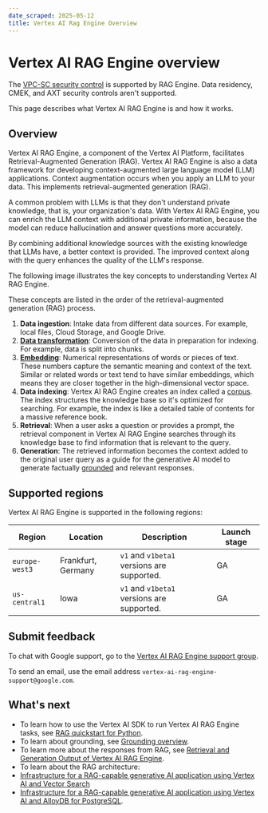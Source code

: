 ```yaml
---
date_scraped: 2025-05-12
title: Vertex AI Rag Engine Overview
---
```


# Vertex AI RAG Engine overview 

The [VPC-SC security control](https://cloud.google.com/vertex-ai/generative-ai/docs/security-controls) is
supported by RAG Engine. Data residency, CMEK, and AXT security controls aren't supported.

This page describes what Vertex AI RAG Engine is and how it
works.

## Overview

Vertex AI RAG Engine, a component of the Vertex AI
Platform, facilitates Retrieval-Augmented Generation (RAG).
Vertex AI RAG Engine is also a data framework for developing
context-augmented large language model (LLM) applications. Context augmentation
occurs when you apply an LLM to your data. This implements retrieval-augmented
generation (RAG).

A common problem with LLMs is that they don't understand private knowledge, that
is, your organization's data. With Vertex AI RAG Engine, you can
enrich the LLM context with additional private information, because the model
can reduce hallucination and answer questions more accurately.

By combining additional knowledge sources with the existing knowledge that LLMs
have, a better context is provided. The improved context along with the query
enhances the quality of the LLM's response.

The following image illustrates the key concepts to understanding
Vertex AI RAG Engine.

These concepts are listed in the order of the retrieval-augmented generation
(RAG) process.

1. **Data ingestion**: Intake data from different data sources. For example,
 local files, Cloud Storage, and Google Drive.
2. [**Data transformation**](https://cloud.google.com/vertex-ai/generative-ai/docs/fine-tune-rag-transformations):
 Conversion of the data in preparation for indexing. For example, data is
 split into chunks.
3. [**Embedding**](https://cloud.google.com/vertex-ai/generative-ai/docs/embeddings/get-text-embeddings): Numerical
 representations of words or pieces of text. These numbers capture the
 semantic meaning and context of the text. Similar or related words or text
 tend to have similar embeddings, which means they are closer together in the
 high-dimensional vector space.
4. **Data indexing**: Vertex AI RAG Engine creates an index called a [corpus](https://cloud.google.com/vertex-ai/generative-ai/docs/manage-your-rag-corpus#corpus-management).
 The index structures the knowledge base so it's optimized for searching. For
 example, the index is like a detailed table of contents for a massive
 reference book.
5. **Retrieval**: When a user asks a question or provides a prompt, the retrieval
 component in Vertex AI RAG Engine searches through its knowledge
 base to find information that is relevant to the query.
6. **Generation**: The retrieved information becomes the context added to the
 original user query as a guide for the generative AI model to generate
 factually [grounded](https://cloud.google.com/vertex-ai/generative-ai/docs/grounding/overview) and relevant responses.

## Supported regions

Vertex AI RAG Engine is supported in the following regions:

| Region | Location | Description | Launch stage |
| --- | --- | --- | --- |
| `europe-west3` | Frankfurt, Germany | `v1` and `v1beta1` versions are supported. | GA |
| `us-central1` | Iowa | `v1` and `v1beta1` versions are supported. | GA |

## Submit feedback

To chat with Google support, go to the [Vertex AI RAG Engine
support
group](https://groups.google.com/a/google.com/g/vertex-ai-rag-engine-support).

To send an email, use the email address
`vertex-ai-rag-engine-support@google.com`.

## What's next

- To learn how to use the Vertex AI SDK to run
 Vertex AI RAG Engine tasks, see [RAG quickstart for
 Python](https://cloud.google.com/vertex-ai/generative-ai/docs/rag-quickstart).
- To learn about grounding, see [Grounding
 overview](https://cloud.google.com/vertex-ai/generative-ai/docs/grounding/overview).
- To learn more about the responses from RAG, see [Retrieval and Generation Output of Vertex AI RAG Engine](../model-reference/rag-output-explained.md).
- To learn about the RAG architecture:
 - [Infrastructure for a RAG-capable generative AI application using Vertex AI and Vector Search](https://cloud.google.com/architecture/gen-ai-rag-vertex-ai-vector-search)
 - [Infrastructure for a RAG-capable generative AI application using Vertex AI and AlloyDB for PostgreSQL](https://cloud.google.com/architecture/rag-capable-gen-ai-app-using-vertex-ai).
